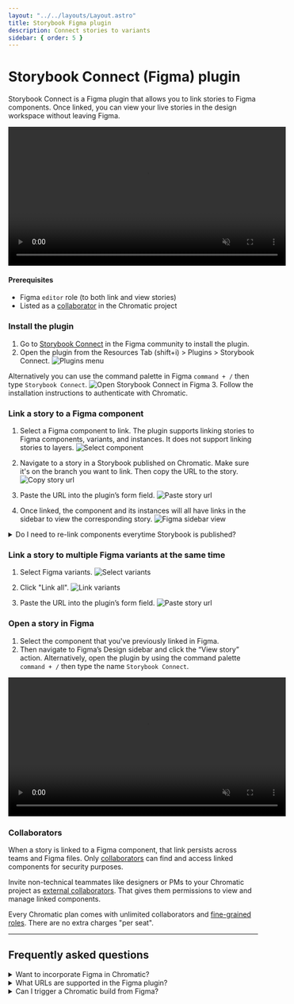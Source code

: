 ```yaml
---
layout: "../../layouts/Layout.astro"
title: Storybook Figma plugin
description: Connect stories to variants
sidebar: { order: 5 }
---
```


# Storybook Connect (Figma) plugin

Storybook Connect is a Figma plugin that allows you to link stories to Figma components. Once linked, you can view your live stories in the design workspace without leaving Figma.

<video autoPlay muted playsInline loop width="560px" class="center" style="pointer-events: none;">
  <source src="/docs/assets/figma-plugin-overview.mp4" type="video/mp4" />
</video>

#### Prerequisites

- Figma `editor` role (to both link and view stories)
- Listed as a [collaborator](#collaborators) in the Chromatic project

### Install the plugin

1. Go to [Storybook Connect](https://www.figma.com/community/plugin/1056265616080331589/Storybook-Connect) in the Figma community to install the plugin.
2. Open the plugin from the Resources Tab (shift+i) > Plugins > Storybook Connect. ![Plugins menu](../../images/figma-plugin-widget-menu.png)

Alternatively you can use the command palette in Figma `command + /` then type `Storybook Connect`. ![Open Storybook Connect in Figma](../../images/figma-plugin-open-in-figma.png) 3. Follow the installation instructions to authenticate with Chromatic.

### Link a story to a Figma component

1. Select a Figma component to link. The plugin supports linking stories to Figma components, variants, and instances. It does not support linking stories to layers. ![Select component](../../images/figma-plugin-select-component.png)

2. Navigate to a story in a Storybook published on Chromatic. Make sure it's on the branch you want to link. Then copy the URL to the story. ![Copy story url](../../images/figma-plugin-copy-url.png)

3. Paste the URL into the plugin’s form field. ![Paste story url](../../images/figma-plugin-paste-url.png)

4. Once linked, the component and its instances will all have links in the sidebar to view the corresponding story. ![Figma sidebar view](../../images/figma-plugin-sidebar-view.png)

<details>
<summary >Do I need to re-link components everytime Storybook is published?</summary>

Nope. Chromatic automatically updates your linked stories to reflect the latest build on the designated branch. That means even when the build URL for a branch changes in Chromatic, the Figma component will always display the latest build on the branch.

</details>

### Link a story to multiple Figma variants at the same time

1. Select Figma variants. ![Select variants](../../images/figma-plugin-select-variants.png)

2. Click "Link all". ![Link variants](../../images/figma-plugin-link-variants.png)

3. Paste the URL into the plugin’s form field. ![Paste story url](../../images/figma-plugin-paste-url.png)

### Open a story in Figma

1. Select the component that you've previously linked in Figma.
2. Then navigate to Figma’s Design sidebar and click the “View story” action. Alternatively, open the plugin by using the command palette `command + /` then type the name `Storybook Connect`.

<video autoPlay muted playsInline loop width="560px" class="center" style="pointer-events: none;">
  <source src="/docs/assets/figma-plugin-open-story.mp4" type="video/mp4" />
</video>

### Collaborators

When a story is linked to a Figma component, that link persists across teams and Figma files. Only [collaborators](/docs/collaborators) can find and access linked components for security purposes.

Invite non-technical teammates like designers or PMs to your Chromatic project as [external collaborators](/docs/collaborators#external-collaborators). That gives them permissions to view and manage linked components.

Every Chromatic plan comes with unlimited collaborators and [fine-grained roles](/docs/collaborators#roles). There are no extra charges "per seat".


---

## Frequently asked questions

<details>
<summary>Want to incorporate Figma in Chromatic?</summary>

Chromatic has [another integration with Figma](/docs/figma-in-chromatic) that brings code and design, side-by-side support into the web app. You’ll be able to view Figma components alongside their linked story right within Chromatic.

</details>

<details>
<summary>What URLs are supported in the Figma plugin?</summary>

The plugin supports two url formats hosted on Chromatic:

| URL Format                       | Example                                                                                                                                                      |
| -------------------------------- | ------------------------------------------------------------------------------------------------------------------------------------------------------------ |
| Story URL in published Storybook | `https://master--5ccbc373887ca40020446347.chromatic.com/?path=/story/button--basic`                                                                          |
| Component URL in Chromatic       | `https://www.chromatic.com/component?appId=5ccbc373887ca40020446347&csfId=button&buildNumber=1242&k=64821b99eedbc52679c33cd6-1200-interactive-true&h=7&b=-1` |

</details>

<details>
<summary>Can I trigger a Chromatic build from Figma?</summary>

No, when you update your Figma project, you must update your code and run a Chromatic build to upgrade the baseline.

</details>